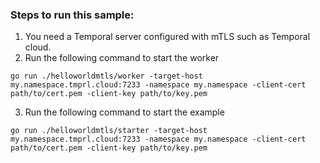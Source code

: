 ### Steps to run this sample:
1) You need a Temporal server configured with mTLS such as Temporal cloud.
2) Run the following command to start the worker
```
go run ./helloworldmtls/worker -target-host my.namespace.tmprl.cloud:7233 -namespace my.namespace -client-cert path/to/cert.pem -client-key path/to/key.pem
```
3) Run the following command to start the example
```
go run ./helloworldmtls/starter -target-host my.namespace.tmprl.cloud:7233 -namespace my.namespace -client-cert path/to/cert.pem -client-key path/to/key.pem
```
